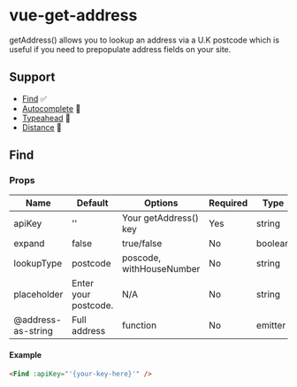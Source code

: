 # vue-get-address

getAddress() allows you to lookup an address via a U.K postcode which is useful if you need to prepopulate address fields on your site.

## Support

- [Find](https://getaddress.io/Documentation#addresses) ✅
- [Autocomplete](https://getaddress.io/Documentation#addresses) 🔧
- [Typeahead](https://getaddress.io/Documentation#addresses) 🔧
- [Distance](https://getaddress.io/Documentation#addresses) 🔧

## Find

### Props

| Name               | Default              | Options                  | Required | Type    |
| ------------------ | -------------------- | ------------------------ | -------- | ------- |
| apiKey             | ''                   | Your getAddress() key    | Yes      | string  |
| expand             | false                | true/false               | No       | boolean |
| lookupType         | postcode             | poscode, withHouseNumber | No       | string  |
| placeholder        | Enter your postcode. | N/A                      | No       | string  |
| @address-as-string | Full address         | function                 | No       | emitter |

#### Example

```html
<Find :apiKey="'{your-key-here}'" />
```
